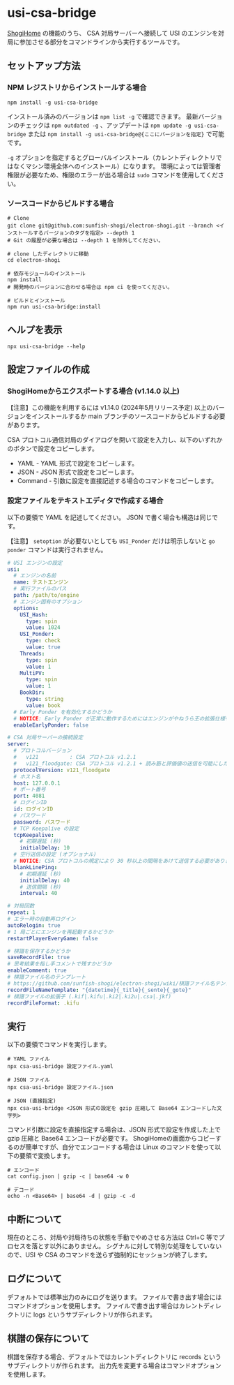 # usi-csa-bridge

[ShogiHome](https://github.com/sunfish-shogi/electron-shogi#readme) の機能のうち、 CSA 対局サーバーへ接続して USI のエンジンを対局に参加させる部分をコマンドラインから実行するツールです。

## セットアップ方法

### NPM レジストリからインストールする場合

```
npm install -g usi-csa-bridge
```

インストール済みのバージョンは `npm list -g` で確認できます。
最新バージョンのチェックは `npm outdated -g` 、アップデートは `npm update -g usi-csa-bridge` または `npm install -g usi-csa-bridge@{ここにバージョンを指定}` で可能です。

`-g` オプションを指定するとグローバルインストール（カレントディレクトリではなくマシン環境全体へのインストール）になります。
環境によっては管理者権限が必要なため、権限のエラーが出る場合は `sudo` コマンドを使用してください。

### ソースコードからビルドする場合

```
# Clone
git clone git@github.com:sunfish-shogi/electron-shogi.git --branch <インストールするバージョンのタグを指定> --depth 1
# Git の履歴が必要な場合は --depth 1 を除外してください。

# clone したディレクトリに移動
cd electron-shogi

# 依存モジュールのインストール
npm install
# 開発時のバージョンに合わせる場合は npm ci を使ってください。

# ビルドとインストール
npm run usi-csa-bridge:install
```

## ヘルプを表示

```
npx usi-csa-bridge --help
```

## 設定ファイルの作成

### ShogiHomeからエクスポートする場合 (v1.14.0 以上)

【注意】この機能を利用するには v1.14.0 (2024年5月リリース予定) 以上のバージョンをインストールするか main ブランチのソースコードからビルドする必要があります。

CSA プロトコル通信対局のダイアログを開いて設定を入力し、以下のいずれかのボタンで設定をコピーします。

- YAML - YAML 形式で設定をコピーします。
- JSON - JSON 形式で設定をコピーします。
- Command - 引数に設定を直接記述する場合のコマンドをコピーします。

### 設定ファイルをテキストエディタで作成する場合

以下の要領で YAML を記述してください。
JSON で書く場合も構造は同じです。

【注意】 `setoption` が必要ないとしても `USI_Ponder` だけは明示しないと `go ponder` コマンドは実行されません。

```yaml
# USI エンジンの設定
usi:
  # エンジンの名前
  name: テストエンジン
  # 実行ファイルのパス
  path: /path/to/engine
  # エンジン固有のオプション
  options:
    USI_Hash:
      type: spin
      value: 1024
    USI_Ponder:
      type: check
      value: true
    Threads:
      type: spin
      value: 1
    MultiPV:
      type: spin
      value: 1
    BookDir:
      type: string
      value: book
  # Early Ponder を有効化するかどうか
  # NOTICE: Early Ponder が正常に動作するためにはエンジンがやねうら王の拡張仕様をサポートしている必要があります。
  enableEarlyPonder: false

# CSA 対局サーバーの接続設定
server:
  # プロトコルバージョン
  #   v121          : CSA プロトコル v1.2.1
  #   v121_floodgate: CSA プロトコル v1.2.1 + 読み筋と評価値の送信を可能にした Floodgate 拡張
  protocolVersion: v121_floodgate
  # ホスト名
  host: 127.0.0.1
  # ポート番号
  port: 4081
  # ログインID
  id: ログインID
  # パスワード
  password: パスワード
  # TCP Keepalive の設定
  tcpKeepalive:
    # 初期遅延 (秒)
    initialDelay: 10
  # 空行送信の設定 (オプショナル)
  # NOTICE: CSA プロトコルの規定により 30 秒以上の間隔をあけて送信する必要があります。
  blankLinePing:
    # 初期遅延 (秒)
    initialDelay: 40
    # 送信間隔 (秒)
    interval: 40

# 対局回数
repeat: 1
# エラー時の自動再ログイン
autoRelogin: true
# 1 局ごとにエンジンを再起動するかどうか
restartPlayerEveryGame: false

# 棋譜を保存するかどうか
saveRecordFile: true
# 思考結果を指し手コメントで残すかどうか
enableComment: true
# 棋譜ファイル名のテンプレート
# https://github.com/sunfish-shogi/electron-shogi/wiki/棋譜ファイル名テンプレート
recordFileNameTemplate: "{datetime}{_title}{_sente}{_gote}"
# 棋譜ファイルの拡張子 (.kif|.kifu|.ki2|.ki2u|.csa|.jkf)
recordFileFormat: .kifu
```

## 実行

以下の要領でコマンドを実行します。

```
# YAML ファイル
npx csa-usi-bridge 設定ファイル.yaml

# JSON ファイル
npx csa-usi-bridge 設定ファイル.json

# JSON (直接指定)
npx csa-usi-bridge <JSON 形式の設定を gzip 圧縮して Base64 エンコードした文字列>
```

コマンド引数に設定を直接指定する場合は、JSON 形式で設定を作成した上で gzip 圧縮と Base64 エンコードが必要です。
ShogiHomeの画面からコピーするのが簡単ですが、自分でエンコードする場合は Linux のコマンドを使って以下の要領で変換します。

```
# エンコード
cat config.json | gzip -c | base64 -w 0

# デコード
echo -n <Base64> | base64 -d | gzip -c -d
```

## 中断について

現在のところ、対局や対局待ちの状態を手動でやめさせる方法は Ctrl+C 等でプロセスを落とす以外にありません。 シグナルに対して特別な処理をしていないので、USI や CSA のコマンドを送らず強制的にセッションが終了します。

## ログについて

デフォルトでは標準出力のみにログを送ります。 ファイルで書き出す場合にはコマンドオプションを使用します。 ファイルで書き出す場合はカレントディレクトリに logs というサブディレクトリが作られます。

## 棋譜の保存について

棋譜を保存する場合、デフォルトではカレントディレクトリに records というサブディレクトリが作られます。 出力先を変更する場合はコマンドオプションを使用します。
